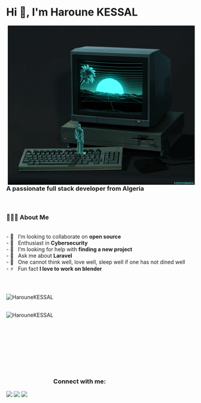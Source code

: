 <h1 align="left">Hi 👋, I'm Haroune KESSAL</h1>
<img align="right" alt="GIF" src="https://github.com/HarouneKESSAL/HarouneKESSAL/blob/main/assets/HASN.gif" width="500"/>
<h3 align="left">A passionate full stack developer from Algeria</h3>
<br>
<h3> 👨🏻‍💻 About Me </h3>
<br>
- 👯 &nbsp; I’m looking to collaborate on <strong>open source</strong> <br>
- 🌱 &nbsp; Enthusiast in <strong>Cybersecurity</strong> <br>
- 🤝 &nbsp; I’m looking for help with <strong>finding a new project</strong> <br>
- 💬 &nbsp; Ask me about <strong>Laravel</strong> <br>
- 🍛 &nbsp; One cannot think well, love well, sleep well if one has not dined well  <br>
- ⚡ &nbsp; Fun fact <strong>I love to work on blender</strong> <br>

<br>
<br>
<br>
<img align="center" height="180em" src="https://github-readme-stats.vercel.app/api/top-langs/?username=HarouneKESSAL&layout=compact&theme=blueberry" alt=HarouneKESSAL />
<br>
<br>
<p><img align="left" height="180em" src="https://github-readme-streak-stats.herokuapp.com/?user=HarouneKESSAL&theme=blueberry" alt="HarouneKESSAL" /></p>



<br><br><br><br><br><br><br><br><br>
<h3 align="left">Connect with me:</h3>

<div align="left">
<a href="https://www.instagram.com/haroune.0/" target="_blank" rel="noopener noreferrer"><img src="https://img.icons8.com/plasticine/100/000000/instagram-new.png" width="50" /></a>  
<a href="https://www.linkedin.com/in/harounekessal/" target="_blank" rel="noopener noreferrer"><img src="https://img.icons8.com/plasticine/100/000000/linkedin.png" width="50" /></a>
<a href="mailto:harounekessal89@gmail.com" target="_blank" rel="noopener noreferrer"><img src="https://img.icons8.com/plasticine/100/000000/gmail.png"  width="50" /></a>
</div>
